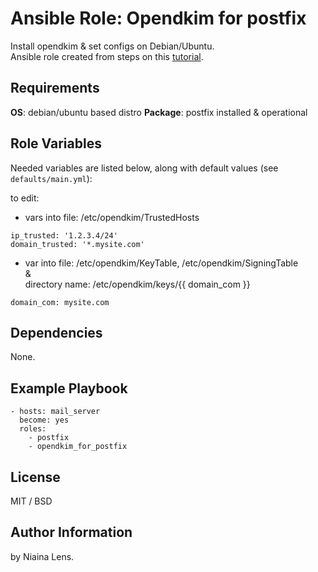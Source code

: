 # Ansible Role: Opendkim for postfix

Install opendkim & set configs on Debian/Ubuntu.\
Ansible role created from steps on this [tutorial](https://www.digitalocean.com/community/tutorials/how-to-install-and-configure-dkim-with-postfix-on-debian-wheezy).

## Requirements

**OS**: debian/ubuntu based distro
**Package**: 	postfix installed & operational

## Role Variables

Needed variables are listed below, along with default values (see `defaults/main.yml`):

to edit:

- vars into file: /etc/opendkim/TrustedHosts 

```
ip_trusted: '1.2.3.4/24'
domain_trusted: '*.mysite.com'
```

- var into file: /etc/opendkim/KeyTable, /etc/opendkim/SigningTable\
  &\
  directory name: /etc/opendkim/keys/{{ domain_com }}

```
domain_com: mysite.com
```


## Dependencies

None.

## Example Playbook

    - hosts: mail_server
      become: yes
      roles:
        - postfix
        - opendkim_for_postfix

## License

MIT / BSD

## Author Information

by Niaina Lens.
